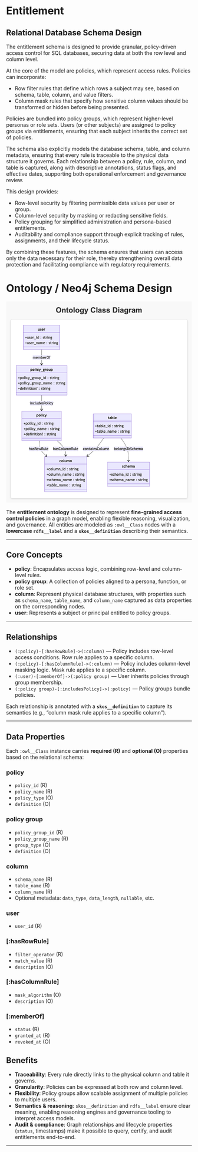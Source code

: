 # Entitlement 

## Relational Database Schema Design

The entitlement schema is designed to provide granular, policy-driven access control for SQL databases, securing data at both the row level and column level.

At the core of the model are policies, which represent access rules. Policies can incorporate:
*   Row filter rules that define which rows a subject may see, based on schema, table, column, and value filters.
*   Column mask rules that specify how sensitive column values should be transformed or hidden before being presented.

Policies are bundled into policy groups, which represent higher-level personas or role sets. Users (or other subjects) are assigned to policy groups via entitlements, ensuring that each subject inherits the correct set of policies.

The schema also explicitly models the database schema, table, and column metadata, ensuring that every rule is traceable to the physical data structure it governs. Each relationship between a policy, rule, column, and table is captured, along with descriptive annotations, status flags, and effective dates, supporting both operational enforcement and governance review.

This design provides:
* 	Row-level security by filtering permissible data values per user or group.
* 	Column-level security by masking or redacting sensitive fields.
* 	Policy grouping for simplified administration and persona-based entitlements.
* 	Auditability and compliance support through explicit tracking of rules, assignments, and their lifecycle status.

By combining these features, the schema ensures that users can access only the data necessary for their role, thereby strengthening overall data protection and facilitating compliance with regulatory requirements.



# Ontology / Neo4j Schema Design

![entitlement-ontology.png](resource/entitlement-ontology.png)

The **entitlement ontology** is designed to represent **fine-grained access control policies** in a graph model, enabling flexible reasoning, visualization, and governance. All entities are modeled as `:owl__Class` nodes with a **lowercase `rdfs__label`** and a **`skos__definition`** describing their semantics.  

---

## Core Concepts

- **policy**: Encapsulates access logic, combining row-level and column-level rules.  
- **policy group**: A collection of policies aligned to a persona, function, or role set.
- **column**: Represent physical database structures, with properties such as `schema_name`, `table_name`, and `column_name` captured as data properties on the corresponding nodes.  
- **user**: Represents a subject or principal entitled to policy groups.

---

## Relationships

- `(:policy)-[:hasRowRule]->(:column)` — Policy includes row-level access conditions. Row rule applies to a specific column.  
- `(:policy)-[:hasColumnRule]->(:column)` — Policy includes column-level masking logic. Mask rule applies to a specific column.
- `(:user)-[:memberOf]->(:policy group)` — User inherits policies through group membership.  
- `(:policy group)-[:includesPolicy]->(:policy)` — Policy groups bundle policies.

Each relationship is annotated with a **`skos__definition`** to capture its semantics (e.g., “column mask rule applies to a specific column”).  

---

## Data Properties

Each `:owl__Class` instance carries **required (R)** and **optional (O)** properties based on the relational schema:  

### policy
- `policy_id` (R)  
- `policy_name` (R)  
- `policy_type` (O)  
- `definition` (O)  

### policy group
- `policy_group_id` (R)  
- `policy_group_name` (R)  
- `group_type` (O)  
- `definition` (O)  


### column
- `schema_name` (R)  
- `table_name` (R)  
- `column_name` (R)  
- Optional metadata: `data_type`, `data_length`, `nullable`, etc.  

### user
- `user_id` (R)  

### [:hasRowRule]
- `filter_operator` (R)  
- `match_value` (R)  
- `description` (O)  

### [:hasColumnRule]
- `mask_algorithm` (O)  
- `description` (O)  

### [:memberOf]
- `status` (R)  
- `granted_at` (R)  
- `revoked_at` (O)  

## Benefits

- **Traceability**: Every rule directly links to the physical column and table it governs.  
- **Granularity**: Policies can be expressed at both row and column level.  
- **Flexibility**: Policy groups allow scalable assignment of multiple policies to multiple users.  
- **Semantics & reasoning**: `skos__definition` and `rdfs__label` ensure clear meaning, enabling reasoning engines and governance tooling to interpret access models.  
- **Audit & compliance**: Graph relationships and lifecycle properties (`status`, timestamps) make it possible to query, certify, and audit entitlements end-to-end.  

---
